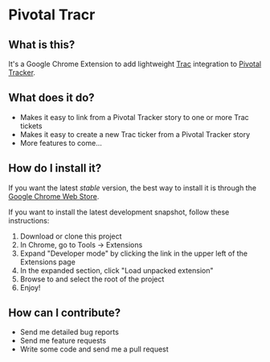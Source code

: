 # Pivotal Tracr

## What is this?
It's a Google Chrome Extension to add lightweight [Trac](http://trac.edgewall.org/ "A wiki and issue tracking system") integration to [Pivotal Tracker](https://www.pivotaltracker.com/ "An agile planning tool").

## What does it do?
 * Makes it easy to link from a Pivotal Tracker story to one or more Trac tickets
 * Makes it easy to create a new Trac ticker from a Pivotal Tracker story
 * More features to come...

## How do I install it?
If you want the latest *stable* version, the best way to install it is through the [Google Chrome Web Store](https://chrome.google.com/webstore/detail/lkcjccbmobgdcljmdgdncmfkcncacdcj?hl=en-US "Pivotal Tracr on Google's Chrome Web Store").

If you want to install the latest development snapshot, follow these instructions:
 1. Download or clone this project
 2. In Chrome, go to Tools -> Extensions
 3. Expand "Developer mode" by clicking the link in the upper left of the Extensions page
 4. In the expanded section, click "Load unpacked extension"
 5. Browse to and select the root of the project
 6. Enjoy!
 
## How can I contribute?
 * Send me detailed bug reports
 * Send me feature requests
 * Write some code and send me a pull request